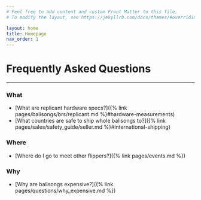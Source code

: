 ```yaml
---
# Feel free to add content and custom Front Matter to this file.
# To modify the layout, see https://jekyllrb.com/docs/themes/#overriding-theme-defaults

layout: home
title: Homepage
nav_order: 1
---
```


# Frequently Asked Questions
---

### What
- [What are replicant hardware specs?]({% link pages/balisongs/brs/replicant.md %}#hardware-measurements)
- [What countries are safe to ship whole balisongs to?]({% link pages/sales/safety_guide/seller.md %}#international-shipping)

### Where
- [Where do I go to meet other flippers?]({% link pages/events.md %})

### Why
- [Why are balisongs expensive?]({% link pages/questions/why_expensive.md %})
